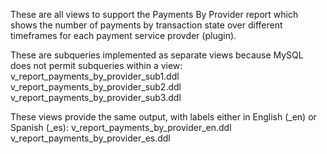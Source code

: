 These are all views to support the Payments By Provider report which shows the number of payments by 
transaction state over different timeframes for each payment service provder (plugin).

These are subqueries implemented as separate views because MySQL does not permit subqueries within a view:
v_report_payments_by_provider_sub1.ddl
v_report_payments_by_provider_sub2.ddl
v_report_payments_by_provider_sub3.ddl

These views provide the same output, with labels either in English (_en) or Spanish (_es):
v_report_payments_by_provider_en.ddl
v_report_payments_by_provider_es.ddl
